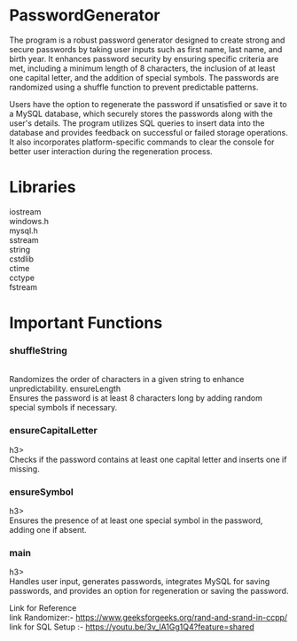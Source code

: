 # PasswordGenerator
The program is a robust password generator designed to create strong and secure passwords by taking user inputs such as first name, last name, and birth year. It enhances password security by ensuring specific criteria are met, including a minimum length of 8 characters, the inclusion of at least one capital letter, and the addition of special symbols. The passwords are randomized using a shuffle function to prevent predictable patterns.<br>

Users have the option to regenerate the password if unsatisfied or save it to a MySQL database, which securely stores the passwords along with the user's details. The program utilizes SQL queries to insert data into the database and provides feedback on successful or failed storage operations. It also incorporates platform-specific commands to clear the console for better user interaction during the regeneration process.<br>
# Libraries
iostream<br>
windows.h<br>
mysql.h<br>
sstream<br>
string<br>
cstdlib<br>
ctime<br>
cctype<br>
fstream<br>
# Important Functions
  <h3>shuffleString</h3><br>
      Randomizes the order of characters in a given string to enhance unpredictability.
      ensureLength<br>
      Ensures the password is at least 8 characters long by adding random special symbols if necessary.<br>
      
  <h3>ensureCapitalLetter</h3>h3><br>
      Checks if the password contains at least one capital letter and inserts one if missing.<br>
      
  <h3>ensureSymbol</h3>h3><br>
      Ensures the presence of at least one special symbol in the password, adding one if absent.<br>

  <h3>main</h3>h3><br>
      Handles user input, generates passwords, integrates MySQL for saving passwords, and provides an option for regeneration or saving the password.<br>

Link for Reference<br>
link Randomizer:- https://www.geeksforgeeks.org/rand-and-srand-in-ccpp/    <br>
link for SQL Setup :- https://youtu.be/3v_lA1Gg1Q4?feature=shared      <br>

